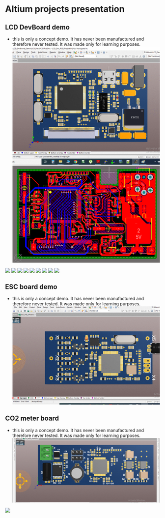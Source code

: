 # Altium projects presentation

## LCD DevBoard demo
* this is only a concept demo. It has never been manufactured and therefore never tested. It was made only for learning purposes.
![](LCD_DevBoard_Demo/images/LCDdevBoardGif.gif)
![](LCD_DevBoard_Demo/images/LCDdevBoard.png)

<img src="LCD_DevBoard_Demo/images/20200810_013005.jpg" width="300"> <img src="LCD_DevBoard_Demo/images/20200810_013012.jpg" width="300"> 
<img src="LCD_DevBoard_Demo/images/20200810_013026.jpg" width="300"> <img src="LCD_DevBoard_Demo/images/20200810_013036.jpg" width="300"> 
<img src="LCD_DevBoard_Demo/images/20200810_013046.jpg" width="300"> <img src="LCD_DevBoard_Demo/images/20200810_013057.jpg" width="300"> 
<img src="LCD_DevBoard_Demo/images/20200810_013118.jpg" width="300"> <img src="LCD_DevBoard_Demo/images/20200810_013225.jpg" width="300"> 
<img src="LCD_DevBoard_Demo/images/20200810_013231.jpg" width="300">

## ESC board demo
* this is only a concept demo. It has never been manufactured and therefore never tested. It was made only for learning purposes.
![](ESC_Demo/images/ESCgif.gif)

## CO2 meter board
* this is only a concept demo. It has never been manufactured and therefore never tested. It was made only for learning purposes. 
![](CO2_Meter_Demo/images/co2meterGif.gif)
<img src="LCD_DevBoard_Demo/images/co2meter.png">
